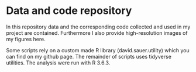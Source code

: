 # Data and code repository

In this repository data and the corresponding code collected and used in my project are contained. Furthermore I also provide high-resolution images of my figures here.

Some scripts rely on a custom made R library (david.sauer.utility) which you can find on my github page. The remainder of scripts uses tidyverse utilities. The analysis were run with R 3.6.3.
